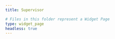 ```yaml
---
title: Supervisor

# Files in this folder represent a Widget Page
type: widget_page
headless: true
---
```


